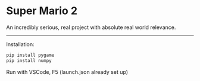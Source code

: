 # Super Mario 2

An incredibly serious, real project with absolute real world relevance.

---
Installation:

```sh
pip install pygame
pip install numpy
```

Run with VSCode, F5 (launch.json already set up)
